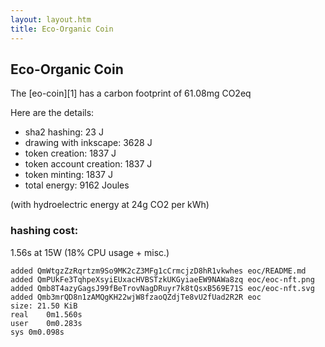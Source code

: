 ```yaml
---
layout: layout.htm
title: Eco-Organic Coin
---
```

## Eco-Organic Coin

The [eo-coin][1] has a carbon footprint of 61.08mg CO2eq

Here are the details:

- sha2 hashing: 23 J
- drawing with inkscape: 3628 J
- token creation: 1837 J
- token account creation: 1837 J
- token minting: 1837 J
- total energy: 9162 Joules

(with hydroelectric energy at 24g CO2 per kWh)


### hashing cost:

1.56s at 15W (18% CPU usage + misc.)
```
added QmWtgzZzRqrtzm9So9MK2cZ3MFg1cCrmcjzD8hR1vkwhes eoc/README.md
added QmPUkFe3TqhpeXsyiEUxacHVBSTzkUKGyiaeEW9NAWa8zq eoc/eoc-nft.png
added Qmb8T4azyGagsJ99fBeTrovNagDRuyr7k8tQsxB569E71S eoc/eoc-nft.svg
added Qmb3mrQD8n1zAMQgKH22wjW8fzaoQZdjTe8vU2fUad2R2R eoc
size: 21.50 KiB
real	0m1.560s
user	0m0.283s
sys	0m0.098s
```



